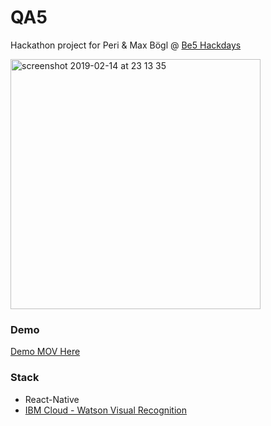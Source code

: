 # QA5

Hackathon project for Peri & Max Bögl @ [Be5 Hackdays](https://ideas-be5-hackdays.bemyapp.com)

<img width="400" alt="screenshot 2019-02-14 at 23 13 35" src="https://user-images.githubusercontent.com/3748453/52821168-4a452900-30ae-11e9-91eb-0b31cb93727d.png">


### Demo

[Demo MOV Here](https://github.com/VadimDez/qa/blob/master/demo.MOV?raw=true)

### Stack

* React-Native
* [IBM Cloud - Watson Visual Recognition](https://www.ibm.com/watson/services/visual-recognition/)
